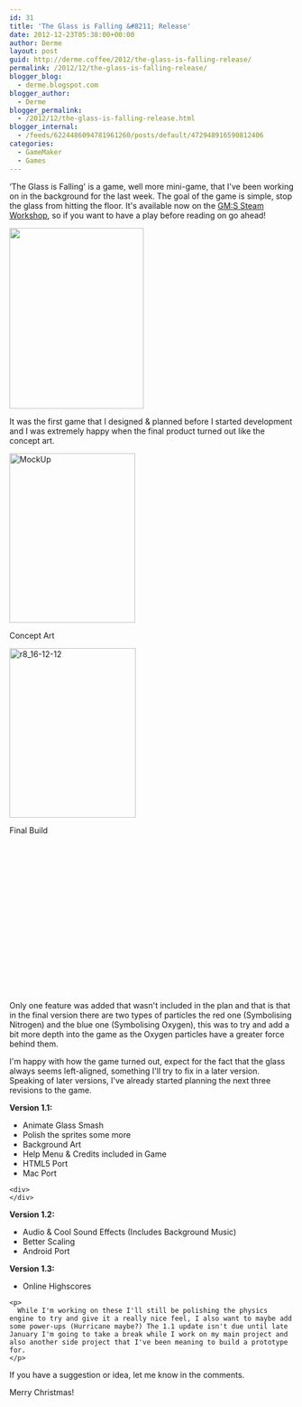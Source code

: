 ```yaml
---
id: 31
title: 'The Glass is Falling &#8211; Release'
date: 2012-12-23T05:38:00+00:00
author: Derme
layout: post
guid: http://derme.coffee/2012/the-glass-is-falling-release/
permalink: /2012/12/the-glass-is-falling-release/
blogger_blog:
  - derme.blogspot.com
blogger_author:
  - Derme
blogger_permalink:
  - /2012/12/the-glass-is-falling-release.html
blogger_internal:
  - /feeds/6224486094781961260/posts/default/472948916590812406
categories:
  - GameMaker
  - Games
---
```

&#8216;The Glass is Falling' is a game, well more mini-game, that I've been working on in the background for the last week. The goal of the game is simple, stop the glass from hitting the floor. It's available now on the <a href="http://steamcommunity.com/sharedfiles/filedetails/?id=115103698&searchtext=" target="_blank">GM:S Steam Workshop</a>, so if you want to have a play before reading on go ahead!

<div>
  <a href="http://derme.coffee/uploads/2012/12/r10_22-12-12.png"><img class="aligncenter" src="http://derme.coffee/uploads/2012/12/r10_22-12-12-224x300.png" alt="" width="238" height="320" border="0" /></a>
</div>

It was the first game that I designed & planned before I started development and I was extremely happy when the final product turned out like the concept art.

<div id="attachment_60" style="width: 233px" class="wp-caption alignleft">
  <a href="http://derme.coffee/uploads/2012/12/MockUp.png"><img class="wp-image-60 size-medium" src="http://derme.coffee/uploads/2012/12/MockUp-223x300.png" alt="MockUp" width="223" height="300" srcset="https://derme.coffee/uploads/2012/12/MockUp-223x300.png 223w, https://derme.coffee/uploads/2012/12/MockUp.png 477w" sizes="(max-width: 223px) 100vw, 223px" /></a>
  
  <p class="wp-caption-text">
    Concept Art
  </p>
</div>

<div id="attachment_59" style="width: 234px" class="wp-caption alignright">
  <a href="http://derme.coffee/uploads/2012/12/r8_16-12-12.png"><img class="wp-image-59 size-medium" src="http://derme.coffee/uploads/2012/12/r8_16-12-12-224x300.png" alt="r8_16-12-12" width="224" height="300" srcset="https://derme.coffee/uploads/2012/12/r8_16-12-12-224x300.png 224w, https://derme.coffee/uploads/2012/12/r8_16-12-12.png 480w" sizes="(max-width: 224px) 100vw, 224px" /></a>
  
  <p class="wp-caption-text">
    Final Build
  </p>
</div>

&nbsp;

&nbsp;

&nbsp;

&nbsp;

&nbsp;

&nbsp;

&nbsp;

&nbsp;

&nbsp;

<!--more-->

Only one feature was added that wasn't included in the plan and that is that in the final version there are two types of particles the red one (Symbolising Nitrogen) and the blue one (Symbolising Oxygen), this was to try and add a bit more depth into the game as the Oxygen particles have a greater force behind them.

<p style="text-align: left;">
  I'm happy with how the game turned out, expect for the fact that the glass always seems left-aligned, something I'll try to fix in a later version. Speaking of later versions, I've already started planning the next three revisions to the game.
</p>

<div>
  <div>
    <strong>Version 1.1:</strong>
  </div>
  
  <div>
    <ul>
      <li>
        Animate Glass Smash
      </li>
      <li>
        Polish the sprites some more
      </li>
      <li>
        Background Art
      </li>
      <li>
        Help Menu & Credits included in Game
      </li>
      <li>
        HTML5 Port
      </li>
      <li>
        Mac Port
      </li>
    </ul>
    
    <div>
    </div>
  </div>
  
  <div>
    <strong>Version 1.2:</strong>
  </div>
  
  <div>
    <ul>
      <li>
        Audio & Cool Sound Effects (Includes Background Music)
      </li>
      <li>
        Better Scaling
      </li>
      <li>
        Android Port
      </li>
    </ul>
  </div>
  
  <div>
  </div>
  
  <div>
    <strong>Version 1.3:</strong>
  </div>
  
  <div>
    <ul>
      <li>
        Online Highscores
      </li>
    </ul>
    
    <p>
      While I'm working on these I'll still be polishing the physics engine to try and give it a really nice feel, I also want to maybe add some power-ups (Hurricane maybe?) The 1.1 update isn't due until late January I'm going to take a break while I work on my main project and also another side project that I've been meaning to build a prototype for.
    </p>
  </div>
</div>

If you have a suggestion or idea, let me know in the comments.

Merry Christmas!
